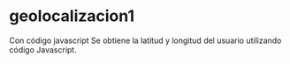 # geolocalizacion1
Con código javascript
Se obtiene la latitud y longitud del usuario utilizando código Javascript.
